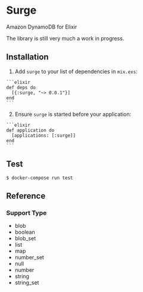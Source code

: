 # Surge

Amazon DynamoDB for Elixir

The library is still very much a work in progress.

## Installation

  1. Add `surge` to your list of dependencies in `mix.exs`:

    ```elixir
    def deps do
      [{:surge, "~> 0.0.1"}]
    end
    ```

  2. Ensure `surge` is started before your application:

    ```elixir
    def application do
      [applications: [:surge]]
    end
    ```

## Test

``` shell
$ docker-compose run test
```

## Reference

### Support Type

 - blob
 - boolean
 - blob_set
 - list
 - map
 - number_set
 - null
 - number
 - string
 - string_set
